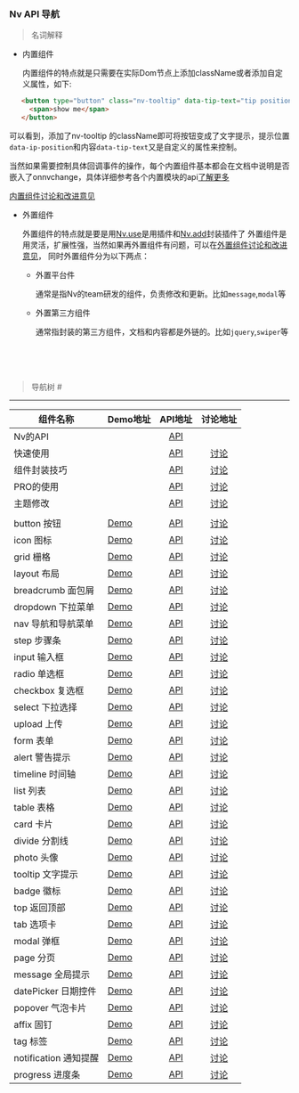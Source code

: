 ### Nv API 导航

> 名词解释

+ 内置组件

   内置组件的特点就是只需要在实际Dom节点上添加className或者添加自定义属性，如下:
   
```html
   <button type="button" class="nv-tooltip" data-tip-text="tip position tl" data-ip-position="tl">
     <span>show me</span>
   </button>
```

   可以看到，添加了nv-tooltip 的className即可将按钮变成了文字提示，提示位置`data-ip-position`和内容`data-tip-text`又是自定义的属性来控制。
   
   当然如果需要控制具体回调事件的操作，每个内置组件基本都会在文档中说明是否嵌入了onnvchange，具体详细参考各个内置模块的api[了解更多](http://gtp-nv.jd.com/docs?languageCode=CN&columnUid=41c513f9dd334a1ebb0fbbd76d71e973&directoryUid=)
   
   [内置组件讨论和改进意见](//github.com/guguaihaha/nv-source/issues/36)
   
   

+ 外置组件

   外置组件的特点就是要是用[Nv.use](//github.com/guguaihaha/Nv-engine/blob/master/docs/API.md#user-content-use)是用插件和[Nv.add](://github.com/guguaihaha/Nv-engine/blob/master/docs/API.md#user-content-add )封装插件了
   外置组件是用灵活，扩展性强，当然如果再外置组件有问题，可以在[外置组件讨论和改进意见](//github.com/guguaihaha/nv-source/issues/37)，
   同时外置组件分为以下两点：
  
  * 外置平台件
  
    通常是指Nv的team研发的组件，负责修改和更新。比如`message`,`modal`等
  
  * 外置第三方组件
  
    通常指封装的第三方组件，文档和内容都是外链的。比如`jquery`,`swiper`等
  
   <br/> 
   <br/>
   <br/>


> 导航树 <span id="guide">#</span>

---

| 组件名称     | Demo地址   |  API地址  |  讨论地址  |
| --------    | :----- | :----:  | :----:  |
| Nv的API  |    | [API](//github.com/guguaihaha/Nv-engine/blob/master/docs/API.md)    |  |
| 快速使用  |    | [API](//github.com/guguaihaha/Nv-engine/blob/master/docs/quick.md)    | [讨论](//github.com/guguaihaha/Nv-engine/issues/3) |
| 组件封装技巧  |    | [API](//github.com/guguaihaha/Nv-engine/blob/master/docs/API.md#user-content-add)    | [讨论](//github.com/guguaihaha/Nv-engine/issues/5) |
| PRO的使用  |    | [API](//github.com/guguaihaha/Nv-pro)    | [讨论](//github.com/guguaihaha/Nv-pro/issues) |
| 主题修改  |    | [API](//github.com/guguaihaha/Nv-engine/blob/master/docs/theme.md)    | [讨论](//github.com/guguaihaha/nv-source/issues/38) |
|   |    |    |  |
| button 按钮  | [Demo](http://gtp-nv.jd.com/docs?languageCode=CN&columnUid=41c513f9dd334a1ebb0fbbd76d71e973&directoryUid=d6ffabab29694e338a2e9aba2e3ea3d0&directoryName=Button%20%E6%8C%89%E9%92%AE)   | [API](./inner/button.md)    | [讨论](//github.com/guguaihaha/nv-source/issues/2) |
| icon 图标  | [Demo](http://gtp-nv.jd.com/docs?languageCode=CN&columnUid=41c513f9dd334a1ebb0fbbd76d71e973&directoryUid=8fd3459c5ba04cf681494941b2db31e2&directoryName=Icon%20%E5%9B%BE%E6%A0%87)   | [API](./inner/icon.md)    | [讨论](//github.com/guguaihaha/nv-source/issues/3) |
| grid 栅格  | [Demo](http://gtp-nv.jd.com/docs?languageCode=CN&columnUid=41c513f9dd334a1ebb0fbbd76d71e973&directoryUid=211290909d2f484ab834218f3cc7830f&directoryName=Grid%20%E6%A0%85%E6%A0%BC)   | [API](./inner/grid.md)    | [讨论](//github.com/guguaihaha/nv-source/issues/4) |
| layout 布局  | [Demo](http://gtp-nv.jd.com/docs?languageCode=CN&columnUid=41c513f9dd334a1ebb0fbbd76d71e973&directoryUid=f709304e0f6d4333ad6ccd11f87b7918&directoryName=Layout%20%E5%B8%83%E5%B1%80)   | [API](./inner/layout.md)    | [讨论](//github.com/guguaihaha/nv-source/issues/5) |
| breadcrumb 面包屑  | [Demo](http://gtp-nv.jd.com/docs?languageCode=CN&columnUid=41c513f9dd334a1ebb0fbbd76d71e973&directoryUid=1ef74d93a52d4ae8b58dd8489db71393&directoryName=Breadcrumb%20%E9%9D%A2%E5%8C%85%E5%B1%91)   | [API](./inner/breadcrumb.md)    | [讨论](//github.com/guguaihaha/nv-source/issues/6) |
| dropdown 下拉菜单  | [Demo](http://gtp-nv.jd.com/docs?languageCode=CN&columnUid=41c513f9dd334a1ebb0fbbd76d71e973&directoryUid=70d1b00b35aa46b4844eaf44bce48182&directoryName=Dropdown%20%E4%B8%8B%E6%8B%89%E8%8F%9C%E5%8D%95)   | [API](./inner/dropdown.md)    | [讨论](//github.com/guguaihaha/nv-source/issues/7) |
| nav 导航和导航菜单  | [Demo](http://gtp-nv.jd.com/docs?languageCode=CN&columnUid=41c513f9dd334a1ebb0fbbd76d71e973&directoryUid=7915ee1a3cf147a6b193513bba302b4b&directoryName=Nav%20%E5%AF%BC%E8%88%AA%E5%92%8C%E5%AF%BC%E8%88%AA%E8%8F%9C%E5%8D%95)   | [API](./inner/nav.md)    | [讨论](//github.com/guguaihaha/nv-source/issues/8) |
| step 步骤条  | [Demo](http://gtp-nv.jd.com/docs?languageCode=CN&columnUid=41c513f9dd334a1ebb0fbbd76d71e973&directoryUid=a200ec6480234568bcce5253e72bf7b1&directoryName=Step%20%E6%AD%A5%E9%AA%A4%E6%9D%A1)   | [API](./inner/step.md)    | [讨论](//github.com/guguaihaha/nv-source/issues/9) |
| input 输入框  | [Demo]()   | [API](./inner/input.md)    | [讨论](//github.com/guguaihaha/nv-source/issues/10) |
| radio 单选框  | [Demo]()   | [API](./inner/radio.md)    | [讨论](//github.com/guguaihaha/nv-source/issues/11) |
| checkbox 复选框  | [Demo]()   | [API](./inner/checkbox.md)    | [讨论](//github.com/guguaihaha/nv-source/issues/12) |
| select 下拉选择  | [Demo]()   | [API](./inner/select.md)    | [讨论](//github.com/guguaihaha/nv-source/issues/13) |
| upload 上传  | [Demo]()   | [API](./inner/upload.md)    | [讨论](//github.com/guguaihaha/nv-source/issues/14) |
| form 表单  | [Demo]()   | [API](./inner/form.md)    | [讨论](//github.com/guguaihaha/nv-source/issues/15) |
| alert 警告提示  | [Demo](http://gtp-nv.jd.com/docs?languageCode=CN&columnUid=41c513f9dd334a1ebb0fbbd76d71e973&directoryUid=3b984ea2722a425eaf1be196d4777b64&directoryName=Alert%20%E8%AD%A6%E5%91%8A%E6%8F%90%E7%A4%BA)   | [API](./inner/alert.md)    | [讨论](//github.com/guguaihaha/nv-source/issues/16) |
| timeline 时间轴  | [Demo](http://gtp-nv.jd.com/docs?languageCode=CN&columnUid=41c513f9dd334a1ebb0fbbd76d71e973&directoryUid=1608e3f56a864772b61d62ff32a89afc&directoryName=Timeline%20%E6%97%B6%E9%97%B4%E8%BD%B4)   | [API](./inner/timeline.md)    | [讨论](//github.com/guguaihaha/nv-source/issues/17) |
| list 列表  | [Demo](http://gtp-nv.jd.com/docs?languageCode=CN&columnUid=41c513f9dd334a1ebb0fbbd76d71e973&directoryUid=3f5f4b94702d47aa907f67758e73c9ae&directoryName=List%20%E5%88%97%E8%A1%A8)   | [API](./inner/list.md)    | [讨论](//github.com/guguaihaha/nv-source/issues/18) |
| table 表格  | [Demo](http://gtp-nv.jd.com/docs?languageCode=CN&columnUid=41c513f9dd334a1ebb0fbbd76d71e973&directoryUid=8363128789b44e26b9cae7714bd3a950&directoryName=Table%20%E8%A1%A8%E6%A0%BC)   | [API](./inner/table.md)    | [讨论](//github.com/guguaihaha/nv-source/issues/19) |
| card 卡片  | [Demo](http://gtp-nv.jd.com/docs?languageCode=CN&columnUid=41c513f9dd334a1ebb0fbbd76d71e973&directoryUid=32756a152cb54d1aa8ed1567944350e3&directoryName=Card%20%E5%8D%A1%E7%89%87)   | [API](./inner/card.md)    | [讨论](//github.com/guguaihaha/nv-source/issues/20) |
| divide 分割线  | [Demo](http://gtp-nv.jd.com/docs?languageCode=CN&columnUid=41c513f9dd334a1ebb0fbbd76d71e973&directoryUid=96ce09c82c0c4a859580db435d93a5b6&directoryName=Divide%20%E5%88%86%E5%89%B2%E7%BA%BF)   | [API](./inner/divide.md)    | [讨论](//github.com/guguaihaha/nv-source/issues/21) |
| photo 头像  | [Demo](http://gtp-nv.jd.com/docs?languageCode=CN&columnUid=41c513f9dd334a1ebb0fbbd76d71e973&directoryUid=ef23ab31b4a241e6b10fd2a3ac5ef85c&directoryName=Photo%20%E5%A4%B4%E5%83%8F)   | [API](./inner/photo.md)    | [讨论](//github.com/guguaihaha/nv-source/issues/22) |
| tooltip 文字提示  | [Demo]()   | [API](./inner/tooltip.md)    | [讨论](//github.com/guguaihaha/nv-source/issues/23) |
| badge 徽标  | [Demo]()   | [API](./inner/badge.md)    | [讨论](//github.com/guguaihaha/nv-source/issues/24) |
| top 返回顶部  | [Demo]()   | [API](./inner/top.md)    | [讨论](//github.com/guguaihaha/nv-source/issues/25) |
| tab 选项卡  | [Demo]()   | [API](./inner/tab.md)    | [讨论](//github.com/guguaihaha/nv-source/issues/26) |
| modal 弹框  | [Demo]()   | [API](./inner/modal.md)    | [讨论](//github.com/guguaihaha/nv-source/issues/27) |
| page 分页  | [Demo]()   | [API](./inner/page.md)    | [讨论](//github.com/guguaihaha/nv-source/issues/28) |
| message 全局提示  | [Demo]()   | [API](./inner/message.md)    | [讨论](//github.com/guguaihaha/nv-source/issues/29) |
| datePicker 日期控件  | [Demo]()   | [API](./inner/datePicker.md)    | [讨论](//github.com/guguaihaha/nv-source/issues/30) |
| popover 气泡卡片  | [Demo]()   | [API](./inner/popover.md)    | [讨论](//github.com/guguaihaha/nv-source/issues/31) |
| affix 固钉  | [Demo]()   | [API](./inner/affix.md)    | [讨论](//github.com/guguaihaha/nv-source/issues/32) |
| tag 标签  | [Demo]()   | [API](./inner/tag.md)    | [讨论](//github.com/guguaihaha/nv-source/issues/33) |
| notification 通知提醒  | [Demo]()   | [API](./inner/notification.md)    | [讨论](//github.com/guguaihaha/nv-source/issues/34) |
| progress 进度条  | [Demo]()   | [API](./inner/progress.md)    | [讨论](//github.com/guguaihaha/nv-source/issues/35) |